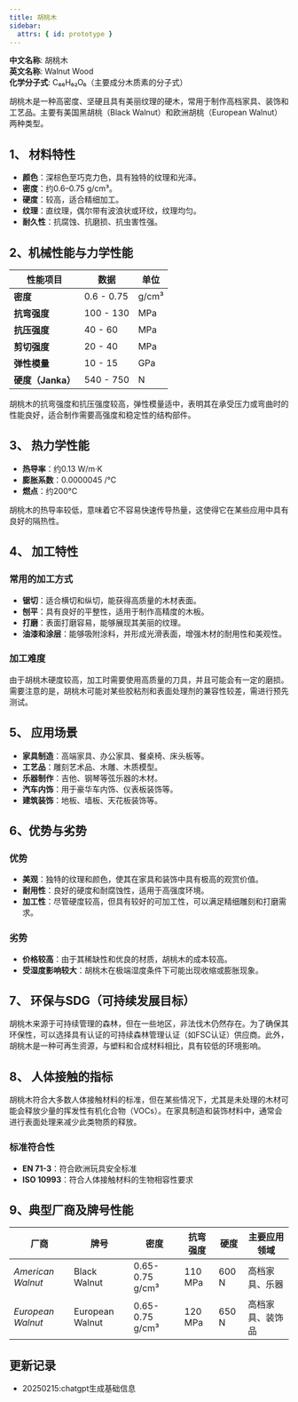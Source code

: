 ```yaml
---
title: 胡桃木
sidebar:
  attrs: { id: prototype }
---
```

**中文名称**: 胡桃木  
**英文名称**: Walnut Wood  
**化学分子式**: C₆₆H₆₂O₆（主要成分木质素的分子式）

胡桃木是一种高密度、坚硬且具有美丽纹理的硬木，常用于制作高档家具、装饰和工艺品。主要有美国黑胡桃（Black Walnut）和欧洲胡桃（European Walnut）两种类型。

## 1、 材料特性

- **颜色**：深棕色至巧克力色，具有独特的纹理和光泽。
- **密度**：约0.6–0.75 g/cm³。
- **硬度**：较高，适合精细加工。
- **纹理**：直纹理，偶尔带有波浪状或环纹，纹理均匀。
- **耐久性**：抗腐蚀、抗磨损、抗虫害性强。

## 2、机械性能与力学性能

| 性能项目         | 数据                              | 单位   |
|------------------|-----------------------------------|--------|
| **密度**         | 0.6 - 0.75                        | g/cm³  |
| **抗弯强度**     | 100 - 130                         | MPa    |
| **抗压强度**     | 40 - 60                           | MPa    |
| **剪切强度**     | 20 - 40                           | MPa    |
| **弹性模量**     | 10 - 15                           | GPa    |
| **硬度（Janka）**| 540 - 750                         | N      |

胡桃木的抗弯强度和抗压强度较高，弹性模量适中，表明其在承受压力或弯曲时的性能良好，适合制作需要高强度和稳定性的结构部件。

## 3、 热力学性能

- **热导率**：约0.13 W/m·K
- **膨胀系数**：0.0000045 /°C
- **燃点**：约200°C

胡桃木的热导率较低，意味着它不容易快速传导热量，这使得它在某些应用中具有良好的隔热性。

## 4、 加工特性

### 常用的加工方式

- **锯切**：适合横切和纵切，能获得高质量的木材表面。
- **刨平**：具有良好的平整性，适用于制作高精度的木板。
- **打磨**：表面打磨容易，能够展现其美丽的纹理。
- **油漆和涂层**：能够吸附涂料，并形成光滑表面，增强木材的耐用性和美观性。

### 加工难度

由于胡桃木硬度较高，加工时需要使用高质量的刀具，并且可能会有一定的磨损。需要注意的是，胡桃木可能对某些胶粘剂和表面处理剂的兼容性较差，需进行预先测试。

## 5、 应用场景

- **家具制造**：高端家具、办公家具、餐桌椅、床头板等。
- **工艺品**：雕刻艺术品、木雕、木质模型。
- **乐器制作**：吉他、钢琴等弦乐器的木材。
- **汽车内饰**：用于豪华车内饰、仪表板装饰等。
- **建筑装饰**：地板、墙板、天花板装饰等。

## 6、优势与劣势

### 优势

- **美观**：独特的纹理和颜色，使其在家具和装饰中具有极高的观赏价值。
- **耐用性**：良好的硬度和耐腐蚀性，适用于高强度环境。
- **加工性**：尽管硬度较高，但具有较好的可加工性，可以满足精细雕刻和打磨需求。

### 劣势

- **价格较高**：由于其稀缺性和优良的材质，胡桃木的成本较高。
- **受湿度影响较大**：胡桃木在极端湿度条件下可能出现收缩或膨胀现象。

## 7、 环保与SDG（可持续发展目标）

胡桃木来源于可持续管理的森林，但在一些地区，非法伐木仍然存在。为了确保其环保性，可以选择具有认证的可持续森林管理认证（如FSC认证）供应商。此外，胡桃木是一种可再生资源，与塑料和合成材料相比，具有较低的环境影响。

## 8、 人体接触的指标

胡桃木符合大多数人体接触材料的标准，但在某些情况下，尤其是未处理的木材可能会释放少量的挥发性有机化合物（VOCs）。在家具制造和装饰材料中，通常会进行表面处理来减少此类物质的释放。

### 标准符合性

- **EN 71-3**：符合欧洲玩具安全标准
- **ISO 10993**：符合人体接触材料的生物相容性要求

## 9、典型厂商及牌号性能

| 厂商         | 牌号               | 密度    | 抗弯强度 | 硬度   | 主要应用领域       |
|--------------|-------------------|---------|----------|--------|--------------------|
| *American Walnut* | Black Walnut       | 0.65-0.75 g/cm³ | 110 MPa | 600 N  | 高档家具、乐器    |
| *European Walnut* | European Walnut    | 0.65-0.75 g/cm³ | 120 MPa | 650 N  | 高档家具、装饰品  |
## 更新记录
* 20250215:chatgpt生成基础信息
